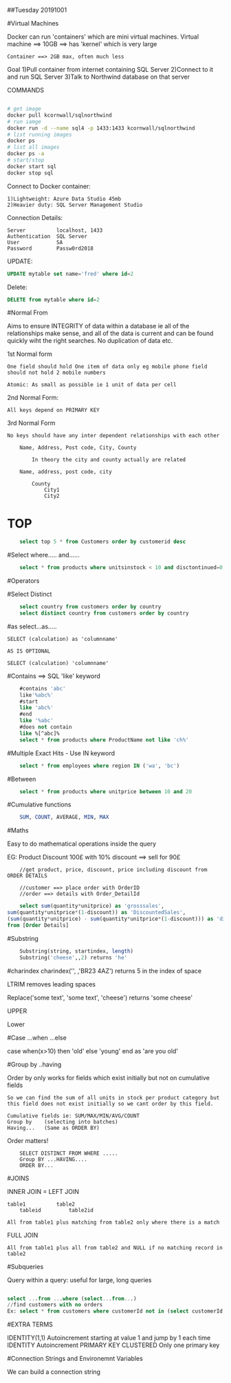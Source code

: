 ##Tuesday 20191001

#Virtual Machines

Docker can run 'containers' which are mini virtual machines.
	Virtual machine ==> 10GB ==> has 'kernel' which is very large

	Container ==> 2GB max, often much less

Goal
	1)Pull container from internet containing SQL Server
	2)Connect to it and run SQL Server
	3)Talk to Northwind database on that server

COMMANDS

```bash

# get image
docker pull kcornwall/sqlnorthwind
# run iamge
docker run -d --name sql4 -p 1433:1433 kcornwall/sqlnorthwind
# list running images
docker ps
# list all images
docker ps -a
# start/stop
docker start sql
docker stop sql

```

Connect to Docker container:

	1)Lightweight: Azure Data Studio 45mb
	2)Heavier duty: SQL Server Management Studio

Connection Details:
	
	Server 			localhost, 1433
	Authentication 	SQL Server
	User 			SA
	Password 		Passw0rd2018


UPDATE:

```sql
UPDATE mytable set name='fred' where id=2
```

Delete:
```sql
DELETE from mytable where id=2
```

#Normal From

Aims to ensure INTEGRITY of data within a database ie all of the relationships make sense, and all of the data is current and can be found quickly wiht the right searches. No duplication of data etc.

1st Normal form
	
	One field should hold One item of data only eg mobile phone field should not hold 2 mobile numbers

	Atomic: As small as possible ie 1 unit of data per cell

2nd Normal Form:

	All keys depend on PRIMARY KEY

3rd Normal Form

	No keys should have any inter dependent relationships with each other

		Name, Address, Post code, City, County

			In theory the city and county actually are related

		Name, address, post code, city

			County
				City1
				City2


# TOP 
```sql
	select top 5 * from Customers order by customerid desc
```

#Select where..... and......

```sql
	select * from products where unitsinstock < 10 and disctontinued=0;
```

#Operators



#Select Distinct

```sql
	select country from customers order by country 
	select distinct country from customers order by country
```

#as select...as.....

	SELECT (calculation) as 'columnname'

	AS IS OPTIONAL

	SELECT (calculation) 'columnname'


#Contains ==> SQL 'like' keyword
```sql
	#contains 'abc'
	like'%abc%'
	#start
	like 'abc%'
	#end
	like '%abc'
	#does not contain
	like %[^abc]%
	select * from products where ProductName not like 'ch%'
```

#Multiple Exact Hits - Use IN keyword
```sql
	select * from employees where region IN ('wa', 'bc')
```

#Between
```sql
	select * from products where unitprice between 10 and 20
```

#Cumulative functions
```sql
	SUM, COUNT, AVERAGE, MIN, MAX
```

#Maths

Easy to do mathematical operations inside the query

EG: Product Discount
		100£ with 10% discount ==> sell for 90£

		//get product, price, discount, price including discount from ORDER DETAILS

		//customer ==> place order with OrderID
		//order ==> details with Order_DetailId

```sql
	select sum(quantity*unitprice) as 'grosssales', 
sum(quantity*unitprice*(1-discount)) as 'DiscountedSales',
(sum(quantity*unitprice) - sum(quantity*unitprice*(1-discount))) as 'discount given'
from [Order Details]
```

#Substring

```sql
	Substring(string, startindex, length)
	Substring('cheese',,2) returns 'he'
```

#charindex
charindex('', ,'BR23 4AZ') returns 5 in the index of space

LTRIM removes leading spaces

Replace('some text', 'some text', 'cheese') returns 'some cheese'

UPPER

Lower

#Case ...when ...else

case when(x>10) then 'old'
else 'young'
end
as 'are you old'

#Group by ..having

Order by only works for fields which exist initially but not on cumulative fields

	So we can find the sum of all units in stock per product category but this field does not exist initially so we cant order by this field.

	Cumulative fields ie: SUM/MAX/MIN/AVG/COUNT
	Group by 	(selecting into batches)
	Having... 	(Same as ORDER BY)

Order matters!
	
		SELECT DISTINCT FROM WHERE .....
		Group BY ...HAVING....
		ORDER BY...

#JOINS

INNER JOIN = LEFT JOIN

	table1 			table2
		tableid 		table2id

	All from table1 plus matching from table2 only where there is a match

FULL JOIN

	All from table1 plus all from table2 and NULL if no matching record in table2

#Subqueries

Query within a query: useful for large, long queries

```sql

select ...from ...where (select...from...)
//find customers with no orders
Ex: select * from customers where customerId not in (select customerId from orders)

```
#EXTRA TERMS

IDENTITY(1,1) 			Autoincrement starting at value 1 and jump by 1 each time
IDENTITY 				Autoincrement 
PRIMARY KEY CLUSTERED	Only one primary key


#Connection Strings and Environemnt Variables

We can build a connection string